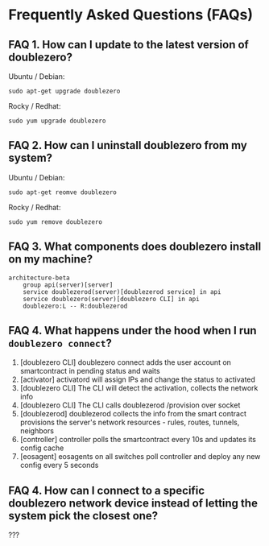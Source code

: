 # Frequently Asked Questions (FAQs) 
## FAQ 1. How can I update to the latest version of doublezero?
Ubuntu / Debian:
```
sudo apt-get upgrade doublezero
```
Rocky / Redhat:
```
sudo yum upgrade doublezero
```

## FAQ 2. How can I uninstall doublezero from my system?
Ubuntu / Debian:
```
sudo apt-get reomve doublezero
```
Rocky / Redhat:
```
sudo yum remove doublezero
```

## FAQ 3. What components does doublezero install on my machine?
``` mermaid
architecture-beta
    group api(server)[server]
    service doublezerod(server)[doublezerod service] in api
    service doublezero(server)[doublezero CLI] in api
    doublezero:L -- R:doublezerod
```

## FAQ 4. What happens under the hood when I run `doublezero connect`? 
1. [doublezero CLI] doublezero connect adds the user account on smartcontract in pending status and waits
1. [activator] activatord will assign IPs and change the status to activated
1. [doublezero CLI] The CLI will detect the activation, collects the network info
1. [doublezero CLI] The CLI calls doublezerod /provision over socket
1. [doublezerod] doublezerod collects the info from the smart contract provisions the server's network resources - rules, routes, tunnels, neighbors
1. [controller] controller polls the smartcontract every 10s and updates its config cache
1. [eosagent] eosagents on all switches poll controller and deploy any new config every 5 seconds

## FAQ 4. How can I connect to a specific doublezero network device instead of letting the system pick the closest one?
???

